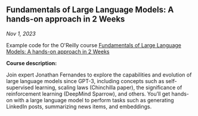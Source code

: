## Fundamentals of Large Language Models: A hands-on approach in 2 Weeks

*Nov 1, 2023*

Example code for the O'Reilly course [Fundamentals of Large Language Models: A hands-on approach in 2 Weeks](https://learning.oreilly.com/live-events/fundamentals-of-large-language-models-a-hands-on-approach-in-2-weeks/0636920089792/0636920096825/)

**Course description:**

Join expert Jonathan Fernandes to explore the capabilities and evolution of large language models since GPT-3, including concepts such as self-supervised learning, scaling laws (Chinchilla paper), the significance of reinforcement learning (DeepMind Sparrow), and others. You’ll get hands-on with a large language model to perform tasks such as generating LinkedIn posts, summarizing news items, and embeddings.
